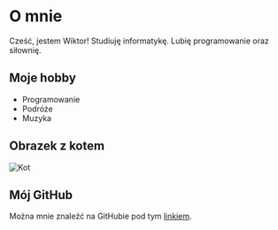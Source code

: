 # O mnie
Cześć, jestem Wiktor! Studiuję informatykę. Lubię programowanie oraz siłownię.

## Moje hobby
- Programowanie
- Podróże
- Muzyka

## Obrazek z kotem
![Kot](https://www.sheba.pl/sites/g/files/fnmzdf5451/files/2023-03/co-moze-jesc-kot_-produkty-ktore-smialo-mozesz-wcielic-do-jego-diety_optimized_1597650834564_0.jpeg)

## Mój GitHub
Można mnie znaleźć na GitHubie pod tym [linkiem](https://github.com/wiktorlazar/Team-alpha/edit/feature/s34549/markdown/hello.md).
